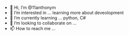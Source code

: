 - 👋 Hi, I’m @11anthonym
- 👀 I’m interested in ... learning more about deveolopment
- 🌱 I’m currently learning ... python, C#
- 💞️ I’m looking to collaborate on ...
- 📫 How to reach me ...

<!---
11anthonym/11anthonym is a ✨ special ✨ repository because its `README.md` (this file) appears on your GitHub profile.
You can click the Preview link to take a look at your changes.
--->
